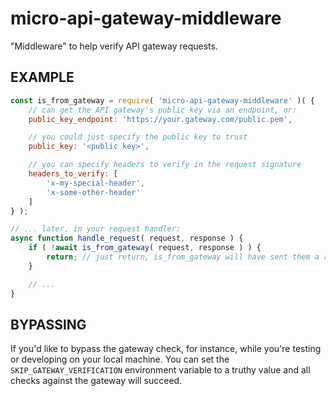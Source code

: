 # micro-api-gateway-middleware

"Middleware" to help verify API gateway requests.

## EXAMPLE

```javascript
const is_from_gateway = require( 'micro-api-gateway-middleware' )( {
    // can get the API gateway's public key via an endpoint, or:
    public_key_endpoint: 'https://your.gateway.com/public.pem',

    // you could just specify the public key to trust
    public_key: '<public key>',

    // you can specify headers to verify in the request signature
    headers_to_verify: [
        'x-my-special-header',
        'x-some-other-header'
    ]
} );

// ... later, in your request handler:
async function handle_request( request, response ) {
    if ( !await is_from_gateway( request, response ) ) {
        return; // just return, is_from_gateway will have sent them a response if it fails
    }

    // ...
}
```

## BYPASSING

If you'd like to bypass the gateway check, for instance, while you're testing
or developing on your local machine. You can set the
```SKIP_GATEWAY_VERIFICATION``` environment variable to a truthy value and
all checks against the gateway will succeed.
